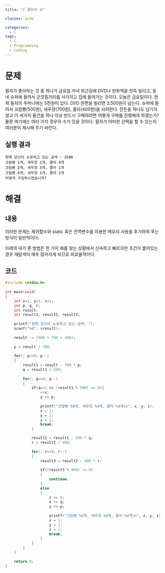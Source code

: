 ```yaml
---
title: "C 경우의 수"

classes: wide

categories:
  - C
tags:
  - C
  - Programming
  - Coding
---
```


# 문제

필자가 좋아하는 것 중 하나가 금요일 저녁 퇴근길에 DVD나 만화책을 잔뜩 빌리고, 동네 슈퍼에 들려서 군것질거리를 사가지고 집에 들어가는 것이다. 오늘은 금요일이다. 현재 필자의 주머니에는 5천원이 있다. DVD 한편을 빌리면 3,500원이 남는다. 슈퍼에 들려서 크림빵(500원), 새우깡(700원), 콜라(400원)을 사려한다. 잔돈을 하나도 남기지 않고 이 세가지 물건을 하나 이상 반드시 구매하려면 어떻게 구매를 진행해야 하겠는가? 물론 여기에는 여러 가지 경우의 수가 있을 것이다. 필자가 어떠한 선택을 할 수 있는지 여러분이 제시해 주기 바란다.

## 실행 결과

```shell
현재 당신이 소유하고 있는 금액 : 3500
크림빵 1개, 새우깡 2개, 콜라 4개
크림빵 2개, 새우깡 3개, 콜라 1개
크림빵 4개, 새우깡 1개, 콜라 2개
어떻게 구입하시겠습니까?
```

# 해결

## 내용

이러한 문제는 재귀함수와 static 혹은 전역변수를 이용한 메모리 사용을 추가하여 푸는 방식이 일반적이다. 

아래의 내가 푼 방법은 한 가지 해를 찾는 상황에서 신속하고 빠르지만 조건이 붙어있는 경우 재탐색이 매우 많아지게 되므로 비효율적이다. 

## 코드

```c
#include <stdio.h>
 
int main(void)
{
    int x=1, y=1, z=1;
    int p, q, r;
    int result;
    int result1, result2, result3;
    
    printf("현재 당신이 소유하고 있는 금액: ");
    scanf("%d", &result);
    
    result -= (500 + 700 + 400);
    
    p = result / 700;
    
    for(; p>=0; p--)
    {
        result1 = result - 700 * p;
        q = result1 / 500;
        
        for(; q>=0; q--)
        {
            if(q==1 && (result1 % 500) == 0){
                ++x;
                y += p;
                
                printf("크림빵 %d개, 새우깡 %d개, 콜라 %d개\n", x, y, z);
                x = 1;
                y = 1;
                z = 1;
                break;
            }

            result2 = result1 - 500 * q;
            r = result2 / 400;
            
            for(; r>=0; r--)
            {
                result3 = result2 - 400 * r;
                
                if((result3 % 400) != 0)
                {
                    continue;
                }
                else
                {
                    z += r;
                    x += q;
                    y += p;
                    
                    printf("크림빵 %d개, 새우깡 %d개, 콜라 %d개\n", x, y, z);
                    x = 1;
                    y = 1;
                    z = 1;
                    break;
                }
            }
        }
    }
    
    return 0;
}
```